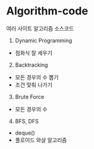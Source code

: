 # Algorithm-code
여러 사이트 알고리즘 소스코드

1. Dynamic Programming
- 점화식 잘 세우기
2. Backtracking
- 모든 경우의 수 뽑기
- 조건 맞춰 나가기
3. Brute Force
- 모든 경우의 수
4. BFS, DFS
- deque()
- 플로이드 와샬 알고리즘
